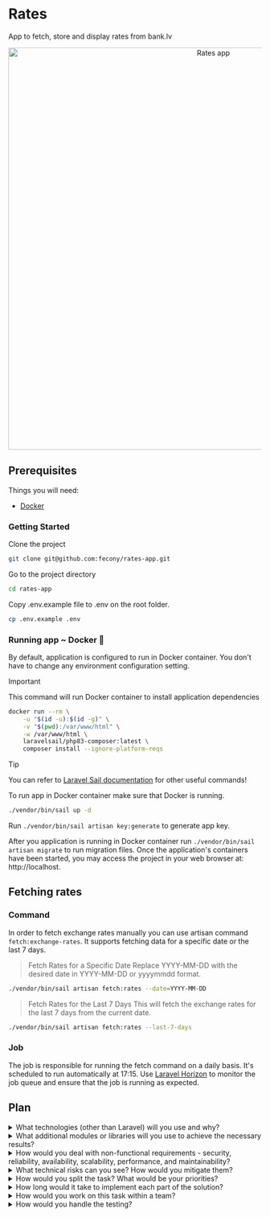 # Rates

App to fetch, store and display rates from bank.lv

<p align="center"><img src="https://github.com/user-attachments/assets/1f90e111-6901-4240-9044-00058d35b2ba" width="800" alt="Rates app"></p>

## Prerequisites

Things you will need:

-   [Docker](https://docs.docker.com/get-docker/)

### Getting Started

Clone the project

```bash
git clone git@github.com:fecony/rates-app.git
```

Go to the project directory

```bash
cd rates-app
```

Copy .env.example file to .env on the root folder.

```bash
cp .env.example .env
```

### Running app ~ Docker 🐳

By default, application is configured to run in Docker container. You don't have to change any environment configuration
setting.

> [!IMPORTANT]
> This command will run Docker container to install application dependencies

```bash
docker run --rm \
    -u "$(id -u):$(id -g)" \
    -v "$(pwd):/var/www/html" \
    -w /var/www/html \
    laravelsail/php83-composer:latest \
    composer install --ignore-platform-reqs
```

> [!TIP]
> You can refer to [Laravel Sail documentation](https://laravel.com/docs/11.x/sail#installing-composer-dependencies-for-existing-projects) for other useful commands!

To run app in Docker container make sure that Docker is running.

```bash
./vendor/bin/sail up -d
```

Run `./vendor/bin/sail artisan key:generate` to generate app key.

After you application is running in Docker container run `./vendor/bin/sail artisan migrate` to run migration files.
Once the application's containers have been started, you may access the project in your web browser at: http://localhost.

## Fetching rates

### Command

In order to fetch exchange rates manually you can use artisan command `fetch:exchange-rates`.
It supports fetching data for a specific date or the last 7 days.

> Fetch Rates for a Specific Date
> Replace YYYY-MM-DD with the desired date in YYYY-MM-DD or yyyymmdd format.

```bash
./vendor/bin/sail artisan fetch:rates --date=YYYY-MM-DD
```

> Fetch Rates for the Last 7 Days
> This will fetch the exchange rates for the last 7 days from the current date.

```bash
./vendor/bin/sail artisan fetch:rates --last-7-days
```

### Job

The job is responsible for running the fetch command on a daily basis. It's scheduled to run automatically at 17:15.
Use [Laravel Horizon](https://laravel.com/docs/11.x/horizon) to monitor the job queue and ensure that the job is running as expected.

## Plan

<details>

<summary>What technologies (other than Laravel) will you use and why?</summary>

-   [Redis](https://redis.io/) - Used for caching and queue management to ensure fast access to frequently requested data and to handle background jobs efficiently.
-   [MySQL](https://www.mysql.com/) - Database to store exchage rates, chosen for reliability, performance, and compatibility with Laravel.
-   [Docker](https://www.docker.com/) - Used for containerizing the application to ensure consistency across different environments, simplifying deployment and scaling.
-   [Livewire](https://livewire.laravel.com/) - A Laravel library to create interactive web applications without leaving PHP or writing much JavaScript.

</details>

<details>

<summary>What additional modules or libraries will you use to achieve the necessary results?</summary>

-   [Laravel Sail](https://laravel.com/docs/11.x/sail) - Lightweight command-line interface for interacting with Laravel's default Docker development environment.
-   [Laravel Horizon](https://laravel.com/docs/11.x/horizon) - Dashboard to monitor and manage background jobs.
-   [Laravel Pint](https://laravel.com/docs/11.x/pint) - PHP code style fixer.
-   [XML Wrangler](https://github.com/saloonphp/xml-wrangler) - A PHP library designed to simplify the parsing and manipulation of XML data.
-   [TALL Stack](https://tallstack.dev/)
    -   [Tailwind CSS](https://tailwindcss.com/) - A utility-first CSS framework to build UI quickly and ensure a consistent look for the user interface.
    -   [Alpine.js](https://alpinejs.dev/) - Is a lightweight JavaScript library used to add client-side interactivity.
    -   [Laravel](https://laravel.com)
    -   [Livewire](https://livewire.laravel.com/)
-   [Carbon](https://carbon.nesbot.com/) - A PHP library for date and time manipulation.

</details>

<details>

<summary>How would you deal with non-functional requirements - security, reliability, availability, scalability, performance, and maintainability?</summary>

##### Security

Ensure user inputs are validated and sanitized to prevent SQL injection, XSS attacks, and other vulnerabilities. Use Laravel's built-in validation mechanisms and secure query-building practices. Sensitive configuration details and credentials are managed securely using environment variables and Laravel's built-in encryption services. Keep Laravel and its dependencies updated to patch known security vulnerabilities.

##### Reliability

Implement error handling with try-catch blocks and proper logging. Use Laravel's logging system to capture and analyze errors. By using Laravel’s job and queue system with Horizon for monitoring, we ensure that tasks like fetching and storing exchange rates are retried if they fail, and issues are logged and addressed promptly. Do a regular backups of data to protect against data loss.

##### Availability

Deploy the application on multiple servers or use cloud-based load balancers to distribute traffic and ensure continuous availability. Implement database replication and backup strategies.

##### Scalability

Index columns in the database to improve query performance, especially for frequently accessed data. Use load balancers to distribute traffic effectively. Implement caching mechanisms for frequently accessed data to reduce database load and improve response times.

##### Performance

Write efficient SQL queries and use database indexing to speed up data retrieval. Optimize data insertion processes to handle bulk operations effectively. Use caching to minimize repetitive database queries and improve response times. Utilize a CDN to serve static assets (CSS, JavaScript, images) and reduce latency by distributing content geographically.

##### Maintainability

Follow best practices for coding standards, such as PSR standards and using Laravel’s recommended coding conventions. Write clean, well-documented, and modular code. Implement unit tests, integration tests, and end-to-end tests to ensure the application works as expected and to catch regressions early. Maintain documentation for both the codebase and the deployment process.

</details>

<details>

<summary>What technical risks can you see? How would you mitigate them?</summary>

##### External

One significant technical risk involves the availability of exchange rate data. Since the data is updated daily and relies on an external API, there is a risk of data unavailability or delays. To mitigate this, we implement error handling and retry mechanisms in our background job, ensuring that it can handle temporary unavailability and retry fetching data if needed. Additionally, we use a fallback mechanism to ensure that data is fetched as soon as it becomes available.

##### Queries

Another risk is performance degradation due to inefficient querying or high traffic. We address this by optimizing our database queries, using indexing, and implementing caching to reduce load on the database and improve response times. Regular performance monitoring and profiling would help us identify and resolve bottlenecks early.

##### Scalability

As user demand grows, scalability becomes a key concern. To tackle this, we design the application to scale both horizontally and vertically. This approach utilizes load balancers and adaptable cloud infrastructure, ensuring that increased traffic and data volume are managed efficiently.

</details>

<details>

<summary>How would you split the task? What would be your priorities?</summary>

I would start by focusing on the core functionality of fetching and storing exchange rates. This involves setting up the command and job to handle data retrieval and database insertion. Once the core functionality is stable, I would move on to implementing data display features, ensuring that users can view and filter the rates as required.

</details>

<details>

<summary>How long would it take to implement each part of the solution?</summary>

### Project setup

> Estimated Time: 2 hours

Configuring the Laravel project, setting up migrations, and installing necessary packages.

### Data gathering

> Estimated time: ~6 hours

#### Data Retrieval and Storage

> Estimated time: 4 hours

Developing the services, command and job to fetch exchange rates, schedule job, handle errors, and store the data.

#### Caching & Indexing

> Estimated time: ~1 hour

Configuring caching and creating indexes to optimize database performance.

#### Error Handling and Manual Testing

> Estimated time: 2 hour

Ensuring data fetching service, job and command handle edge cases.

### Data display

> Estimated time: 10 hours

#### Developing Views

> Estimated time: 6 hours

Creating responsive views and implementing filters

#### Integrating with Backend

> Estimated time: 2 hours

Connecting the front-end to the backend data via Livewire and Alpinejs data fetching.

#### Manual Testing and Optimization

> Estimated time: 2 hours

Ensuring responsiveness, functionality and optimizing performance.

</details>

<details>

<summary>How would you work on this task within a team?</summary>

If working alone as a full-stack developer, I’d first work on the data gathering, storage, and caching. Once the backend is functional, I’d move on to the frontend to build and integrate the UI. This approach ensures that each part of the system is thoroughly developed and tested before moving on to the next.

In a team setting where I'm focused on the backend, I’d handle all server-side tasks. I'd collaborate with a frontend developer to provide the necessary APIs and support for integrating the data into the UI. Regular check-ins with the frontend developer would ensure that our work aligns seamlessly.

If I were the frontend developer, I would focus on designing and implementing the UI while the backend developer handles data fetching and storage. I’d work closely with them to ensure the API meets frontend requirements and that integration is smooth.

In both scenarios, we would also coordinate with a designer or product manager to align the development with user experience and business goals, ensuring that the final product is both functional and meets design standards.

</details>

<details>

<summary>How would you handle the testing?</summary>

For testing, I would start with unit tests for individual components. In the backend, I’d write tests for data fetching, ensuring the services/command/job correctly handle different scenarios, including successful data retrieval and error handling. I’d also test database operations to confirm that data is correctly stored and retrieved.
By mocking I could avoid dependencies on external services or the database, allowing reliable and efficient testing of individual units.

In the frontend, I’d implement tests to verify that the UI components display data as expected and that user interactions, such as filtering and searching, function properly.
For end-to-end testing, I would simulate user interactions with the UI to ensure that the entire application functions as expected from the user's perspective. This includes testing data retrieval, filtering, and display functionalities.

Additionally, I’d perform manual testing to validate the end-to-end functionality, including edge cases and potential user errors. This comprehensive testing approach would help identify and address any issues before deployment.

Finally, I would implement automated tests in a CI pipeline to catch issues early and maintain code quality throughout development. Regularly running these tests helps identify problems quickly and ensures that any changes or new features do not break existing functionality.

</details>
